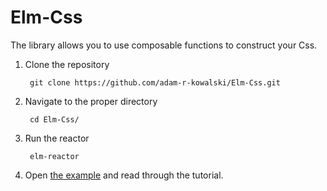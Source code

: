 # Elm-Css

 The library allows you to use composable functions to construct your Css.

1. Clone the repository

        git clone https://github.com/adam-r-kowalski/Elm-Css.git

2. Navigate to the proper directory

        cd Elm-Css/

3. Run the reactor

        elm-reactor

4. Open [the example](http://localhost:8000/Example.elm) and read through the tutorial.
